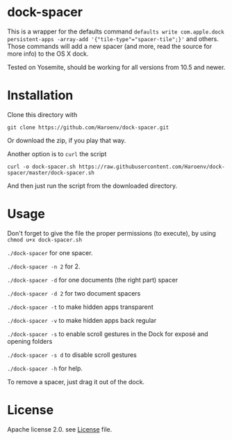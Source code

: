 # dock-spacer
This is a wrapper for the defaults command
`defaults write com.apple.dock persistent-apps -array-add '{"tile-type"="spacer-tile";}'` and others.
Those commands will add a new spacer (and more, read the source for more info) to the OS X dock.

Tested on Yosemite, should be working for all versions from 10.5 and newer.

# Installation

Clone this directory with

    git clone https://github.com/Haroenv/dock-spacer.git

Or download the zip, if you play that way.

Another option is to `curl` the script

    curl -o dock-spacer.sh https://raw.githubusercontent.com/Haroenv/dock-spacer/master/dock-spacer.sh

And then just run the script from the downloaded directory.

# Usage

Don't forget to give the file the proper permissions (to execute), by using `chmod u+x dock-spacer.sh`

`./dock-spacer` for one spacer.

`./dock-spacer -n 2` for 2.

`./dock-spacer -d` for one documents (the right part) spacer

`./dock-spacer -d 2` for two document spacers

`./dock-spacer -t` to make hidden apps transparent

`./dock-spacer -v` to make hidden apps back regular

`./dock-spacer -s` to enable scroll gestures in the Dock for exposé and opening folders

`./dock-spacer -s d` to disable scroll gestures

`./dock-spacer -h` for help.

To remove a spacer, just drag it out of the dock.

# License

Apache license 2.0. see [License](LICENSE) file.